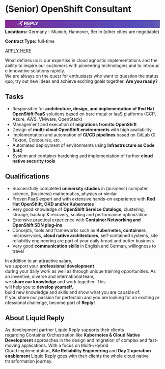 # **(Senior) OpenShift Consultant**
![Liquid Reply](../media/LiquidReply.png)
**Locations:** Germany - Munich, Hannover, Berlin (other cities are negotiable)

**Contract Type:** full-time

[APPLY HERE](https://liquidreply.bamboohr.com/jobs/view.php?id=26&source=aWQ9MTQ%3D)

What defines us is our expertise in cloud agnostic implementations and the ability to inspire our customers with pioneering technologies and to introduce innovative solutions rapidly. We are always on the quest for enthusiasts who want to question the status quo, try out new ideas and achieve exciting goals together. **Are you ready?**


## **Tasks**
* Responsible for **architecture, design, and implementation of Red Hat OpenShift PaaS** solutions based on bare metal or IaaS platforms (GCP, Azure, AWS, VMware, OpenStack)  
* Management and execution of **migrations from/to OpenShift**  
* Design of **multi-cloud OpenShift environments** with high availability  
* Implementation and automation of **CI/CD pipelines** based on GitLab CI, Tekton, Concourse, etc.  
* Automated deployment of environments using **Infrastructure as Code (IaC)**  
* System and container hardening and implementation of further **cloud native security tools**  

## **Qualifications**
* Successfully completed **university studies** in (business) computer science, (business) mathematics, physics or similar  
* Proven PaaS expert and with extensive hands-on experience with **Red Hat OpenShift, OKD and/or Kubernetes**  
* Very good knowledge of **OpenShift Service Catalogs**, clustering, storage, backup & recovery, scaling and performance optimization  
* Extensive practical experience with **Container Networking and OpenShift SDN plug-ins**  
* Concepts, tools and frameworks such as **Kubernetes, containers**, microservices, **cloud native architectures**, self-contained systems, site reliability engineering are part of your daily bread and butter business  
* Very good **communication skills** in English and German, willingness to travel

In addition to an attractive salary, we support your **professional development** during your daily work as well as through unique training opportunities. As an inventive, diverse and international team, we **share our knowledge** and work together. This will help you to **develop yourself**, build new knowledge and skills and show what you are capable of. If you share our passion for perfection and you are looking for an exciting professional challenge, become part of **Reply!**
## **About Liquid Reply**

As development partner Liquid Reply supports their clients regarding Container Orchestration like **Kubernetes & Cloud Native Development** approaches in the design and migration of complex and fast-moving applications. With a focus on Multi-/Hybrid Cloud implementation, **Site Reliability Engineering** and **Day 2 operation enablement** Liquid Reply goes with their clients the whole cloud native transformation journey. 